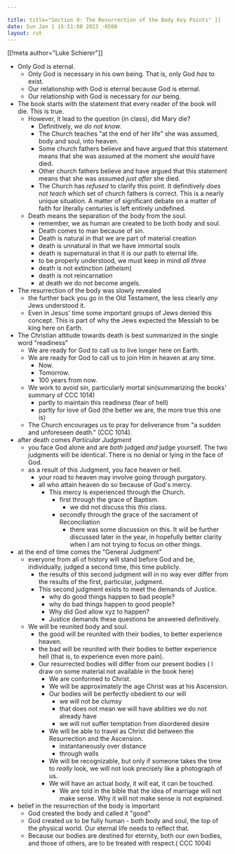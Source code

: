 ```yaml
---

title: title="Section 9: The Resurrection of the Body Key Points" ]]
date: Sun Jan 1 15:51:08 2023 -0500
layout: rut
---
```


[[!meta author="Luke Schierer"]]

* Only God is eternal.
  * Only God is necessary in his own being.  That is, only God *has* to exist. 
  * Our relationship with God is eternal because God is eternal. 
  * Our relationship with God is necessary for *our* being. 
* The book starts with the statement that every reader of the book will die.
  This is true.  
  * However, it lead to the question (in class), did Mary die? 
    * Definitively, *we do not know*.  
    * The Church teaches "at the end of her life" she was assumed, body and
      soul, into heaven.
    * Some church fathers believe and have argued that this statement means that
      she was assumed at the moment she *would* have died. 
    * Other church fathers believe and have argued that this statement means
      that she was assumed _just after_ she died. 
    * The Church has *refused* to clarify this point. It definitively *does not
      teach* which set of church fathers is correct.  This is a nearly unique
      situation.  A matter of significant debate on a matter of faith for
      literally centuries is left entirely undefined. 
  * Death means the separation of the body from the soul. 
    * remember, we as human are created to be both body and soul. 
    * Death comes to man because of sin. 
    * Death is natural in that we are part of material creation
    * death is unnatural in that we have immortal souls
    * death is supernatural in that it is our path to eternal life.
    * to be properly understood, we must keep in mind *all three*
    * death is not extinction (atheism)
    * death is not reincarnation 
    * at death we do not become angels. 
* The resurrection of the body was slowly revealed
  * the further back you go in the Old Testament, the less clearly *any* Jews
    understood it.
  * Even in Jesus' time some important groups of Jews denied this concept. This
    is part of why the Jews expected the Messiah to be king here on Earth. 
* The Christian attitude towards death is best summarized in the single word
  "readiness"
  * We are ready for God to call us to live longer here on Earth.
  * We are ready for God to call us to join Him in heaven at any time. 
    * Now.
    * Tomorrow.
    * 100 years from now. 
  * We work to avoid sin, particularly mortal sin(summarizing the books' summary
    of CCC 1014)
    * partly to maintain this readiness (fear of hell) 
    * partly for love of God (the better we are, the more true this one is)
  * The Church encourages us to pray for deliverance from "a sudden and
    unforeseen death." (CCC 1014). 
* after death comes *Particular Judgment*
  * you face God alone and are *both* judged *and* judge yourself. The two
    judgments will be identical.  There is no denial or lying in the face of
    God.  
  * as a result of this Judgment, you face heaven or hell.  
    * your road to heaven may involve going through purgatory. 
    * all who attain heaven do so because of God's mercy. 
      * This mercy is experienced through the Church.  
        * first through the grace of Baptism. 
          * we did not discuss this *this* class. 
        * secondly through the grace of the sacrament of Reconciliation
          * there was some discussion on this. It will be further discussed
            later in the year, in hopefully better clarity when I am not trying
            to focus on other things. 
 * at the end of time comes the "General Judgment"
   * everyone from all of history will stand before God and be, individually,
     judged a second time, this time publicly.
     * the results of this second judgment will in no way ever differ from the
       results of the first, particular, judgment.
     * This second judgment exists to meet the demands of Justice.
       * why do good things happen to bad people?
       * why do bad things happen to good people?
       * Why did God allow xyz to happen? 
       * Justice demands these questions be answered definitively. 
   * We will be reunited body and soul.
     * the good will be reunited with their bodies, to better experience
       heaven.
     * the bad will be reunited with their bodies to better experience hell
       (that is, to experience even more pain). 
     * Our resurrected bodies will differ from our present bodies ( I draw on
       some material not available in the book here)
       * We are conformed to Christ.
       * We will be approximately the age Christ was at his Ascension.
       * Our bodies will be perfectly obedient to our will
         * we will not be clumsy
         * that does not mean we will have abilities we do not already have
         * we will not suffer temptation from disordered desire
       * We will be able to travel as Christ did between the Resurrection and
         the Ascension.  
         * instantaneously over distance
         * through walls
       * We will be recognizable, but only if someone takes the time to *really*
         look, we will not look precisely like a photograph of us.   
       * We will have an actual body, it will eat, it can be touched.
         * We are told in the bible that the idea of marriage will not make
           sense.  Why it will not make sense is not explained.
* belief in the resurrection of the body is important
  * God created the body and called it "good"
  * God created *us* to be fully human - both body and soul, the top of the
    physical world.  Our eternal life needs to reflect that. 
  * Because our bodies are destined for eternity, both our own bodies, and those
    of others, are to be treated with respect.( CCC 1004) 

